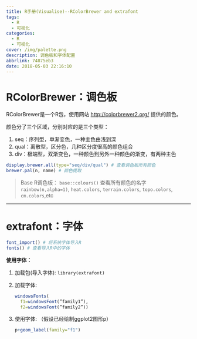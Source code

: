 ```yaml
---
title: R手册(Visualise)--RColorBrewer and extrafont
tags:
  - R
  - 可视化
categories:
  - R
  - 可视化
cover: /img/palette.png
description: 调色板和字体配置
abbrlink: 74875eb3
date: 2018-05-03 22:16:10
---
```


# RColorBrewer：调色板

RColorBrewer是一个R包，使用网站 http://colorbrewer2.org/ 提供的颜色。

颜色分了三个区域，分别对应的是三个类型：
1. seq：序列型，单渐变色，一种主色由浅到深
2. qual：离散型，区分色，几种区分度很高的颜色组合
3. div：极端型，双渐变色，一种颜色到另外一种颜色的渐变，有两种主色

<!-- more -->

```r
display.brewer.all(type="seq/div/qual") # 查看调色板所有颜色
brewer.pal(n, name) # 颜色提取
```

> Base R调色板：
> `base::colours()` 查看所有颜色的名字
> `rainbow(n,alpha=1)`, `heat.colors`, `terrain.colors`, `topo.colors`, `cm.colors`,etc



-------

# extrafont：字体

```r
font_import() # 将系统字体导入R
fonts() # 查看导入R中的字体
```

**使用字体：**

1. 加载包(导入字体): `library(extrafont)` 
2. 加载字体:
   ```R
   windowsFonts( 
     f1=windowsFont(”family1”),
     f2=windowsFont(”family2”))
   ```

3. 使用字体: （假设已经绘制ggplot2图形p）
    ```r
    p+geom_label(family="f1")
    ```



